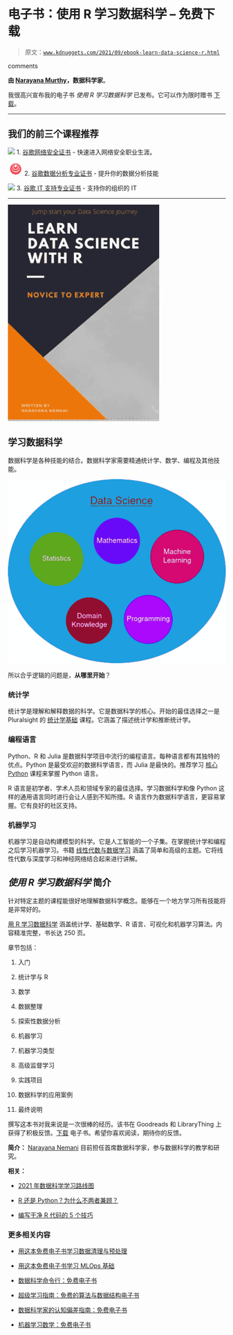 # 电子书：使用 R 学习数据科学 – 免费下载

> 原文：[`www.kdnuggets.com/2021/09/ebook-learn-data-science-r.html`](https://www.kdnuggets.com/2021/09/ebook-learn-data-science-r.html)

comments

**由 [Narayana Murthy](https://twitter.com/nemani_narayana)，数据科学家**。

我很高兴宣布我的电子书 *使用 R 学习数据科学* 已发布。它可以作为限时赠书 [下载](https://transactions.sendowl.com/orders/92738626/download/44f73da31cbfa05afaf25214c28723ac)。

* * *

## 我们的前三个课程推荐

![](img/0244c01ba9267c002ef39d4907e0b8fb.png) 1\. [谷歌网络安全证书](https://www.kdnuggets.com/google-cybersecurity) - 快速进入网络安全职业生涯。

![](img/e225c49c3c91745821c8c0368bf04711.png) 2\. [谷歌数据分析专业证书](https://www.kdnuggets.com/google-data-analytics) - 提升你的数据分析技能

![](img/0244c01ba9267c002ef39d4907e0b8fb.png) 3\. [谷歌 IT 支持专业证书](https://www.kdnuggets.com/google-itsupport) - 支持你的组织的 IT

* * *

![](img/9821e0c3e6d224ca0af16b5541138850.png)

## 学习数据科学

数据科学是各种技能的结合。数据科学家需要精通统计学、数学、编程及其他技能。

![](img/89e95af94119b27e30b6bca53b4932b1.png)

所以合乎逻辑的问题是，**从哪里开始**？

### 统计学

统计学是理解和解释数据的科学。它是数据科学的核心。开始的最佳选择之一是 Pluralsight 的 [统计学基础](https://www.pluralsight.com/courses/statistics-foundations-probability-distributions) 课程。它涵盖了描述统计学和推断统计学。

### 编程语言

Python、R 和 Julia 是数据科学项目中流行的编程语言。每种语言都有其独特的优点。Python 是最受欢迎的数据科学语言，而 Julia 是最快的。推荐学习 [核心 Python](https://www.pluralsight.com/paths/core-python) 课程来掌握 Python 语言。

R 语言是初学者、学术人员和领域专家的最佳选择。学习数据科学和像 Python 这样的通用语言同时进行会让人感到不知所措。R 语言作为数据科学语言，更容易掌握。它有良好的社区支持。

### 机器学习

机器学习是自动构建模型的科学。它是人工智能的一个子集。在掌握统计学和编程之后学习机器学习。书籍 [线性代数与数据学习](https://www.amazon.com/Linear-Algebra-Learning-Gilbert-Strang/dp/0692196382/) 涵盖了简单和高级的主题。它将线性代数与深度学习和神经网络结合起来进行讲解。

## *使用 R 学习数据科学* 简介

针对特定主题的课程能很好地理解数据科学概念。能够在一个地方学习所有技能将是非常好的。

[用 R 学习数据科学](http://www.dswithr.ml/) 涵盖统计学、基础数学、R 语言、可视化和机器学习算法。内容精准完整，书长达 250 页。

章节包括：

1.  入门

1.  统计学与 R

1.  数学

1.  数据整理

1.  探索性数据分析

1.  机器学习

1.  机器学习类型

1.  高级监督学习

1.  实践项目

1.  数据科学的应用案例

1.  最终说明

撰写这本书对我来说是一次很棒的经历。该书在 Goodreads 和 LibraryThing 上获得了积极反馈。[下载](https://transactions.sendowl.com/orders/92738626/download/44f73da31cbfa05afaf25214c28723ac) 电子书。希望你喜欢阅读，期待你的反馈。

**简介：** [Narayana Nemani](https://www.kaggle.com/narayana2020/code) 目前担任首席数据科学家，参与数据科学的教学和研究。

**相关：**

+   [2021 年数据科学学习路线图](https://www.kdnuggets.com/2021/02/data-science-learning-roadmap-2021.html)

+   [R 还是 Python？为什么不两者兼顾？](https://www.kdnuggets.com/2020/12/r-python-both-prython.html)

+   [编写干净 R 代码的 5 个技巧](https://www.kdnuggets.com/2021/08/5-tips-writing-clean-r-code.html)

### 更多相关内容

+   [用这本免费电子书学习数据清理与预处理](https://www.kdnuggets.com/2023/08/learn-data-cleaning-preprocessing-data-science-free-ebook.html)

+   [用这本免费电子书学习 MLOps 基础](https://www.kdnuggets.com/2023/08/learn-mlops-basics-free-ebook.html)

+   [数据科学命令行：免费电子书](https://www.kdnuggets.com/2022/03/data-science-command-line-free-ebook.html)

+   [超级学习指南：免费的算法与数据结构电子书](https://www.kdnuggets.com/2022/06/super-study-guide-free-algorithms-data-structures-ebook.html)

+   [数据科学家的认知偏差指南：免费电子书](https://www.kdnuggets.com/2023/05/data-scientist-guide-cognitive-biases-free-ebook.html)

+   [机器学习数学：免费电子书](https://www.kdnuggets.com/2020/04/mathematics-machine-learning-book.html)
